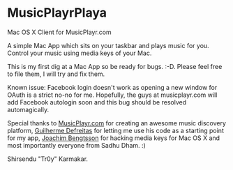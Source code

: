 MusicPlayrPlaya
===============

Mac OS X Client for MusicPlayr.com

A simple Mac App which sits on your taskbar and plays music for you. Control your music using media keys of your Mac.

This is my first dig at a Mac App so be ready for bugs. :-D. Please feel free to file them, I will try and fix them.

Known issue:
Facebook login doesn't work as opening a new window for OAuth is a strict no-no for me. Hopefully, the guys at musicplayr.com will add Facebook autologin soon and this bug should be resolved automagically.


Special thanks to <a href="http://www.musicplayr.com">MusicPlayr.com</a> for creating an awesome music discovery platform, <a href="https://github.com/guidefreitas">Guilherme Defreitas</a> for letting me use his code as a starting point for my app, <a href="https://github.com/nevyn">Joachim Bengtsson</a> for hacking media keys for Mac OS X and most importantly everyone from Sadhu Dham. :)

Shirsendu "Tr0y" Karmakar.